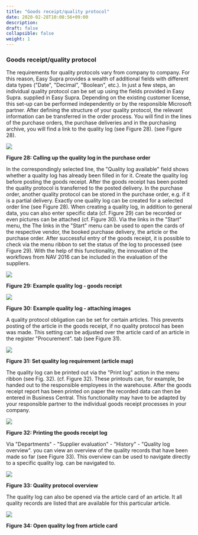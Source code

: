 ```yaml
---
title: "Goods receipt/quality protocol"
date: 2020-02-28T10:08:56+09:00
description: 
draft: false
collapsible: false
weight: 1
---
```

### Goods receipt/quality protocol

The requirements for quality protocols vary from company to company. For this reason, Easy Supra provides a wealth of additional fields with different data types ("Date", "Decimal", "Boolean", etc.). In just a few steps, an individual quality protocol can be set up using the fields provided in Easy Supra. 
supplied in Easy Supra. Depending on the existing customer license, this set-up can be performed
independently or by the responsible Microsoft partner.
After defining the structure of your quality protocol, the relevant information can be transferred in the order process. You will find in the lines of the purchase orders, the
purchase deliveries and in the purchasing archive, you will find a link to the quality log (see Figure 28).
(see Figure 28).

![](images/connectornav/easysupra/Abb28.png)

**Figure 28: Calling up the quality log in the purchase order**

In the correspondingly selected line, the "Quality log available" field shows whether a quality log has already been filled in for it. Create the quality log before posting the goods receipt. After the goods receipt has been posted 
the quality protocol is transferred to the posted delivery. In the purchase order, another 
quality protocol can be stored in the purchase order, e.g. if it is a partial delivery. 
Exactly one quality log can be created for a selected order line (see Figure 28). When creating a quality log, in addition to general data, you can also enter 
specific data (cf. Figure 29) can be recorded or even pictures can be attached (cf. Figure 30). Via the links in the "Start" menu, the 
The links in the "Start" menu can be used to open the cards of the respective vendor, the booked purchase delivery, the article or the purchase order. After successful entry of the goods receipt, it is possible to check via 
the menu ribbon to set the status of the log to processed (see Figure 29). 
With the help of this functionality, the innovation of the workflows from NAV 2016 can be included in the evaluation of the suppliers.

![](images/connectornav/easysupra/Abb29.png)

**Figure 29: Example quality log - goods receipt**

![](images/connectornav/easysupra/Abb30.png)

**Figure 30: Example quality log - attaching images**

A quality protocol obligation can be set for certain articles. This prevents 
posting of the article in the goods receipt, if no quality protocol has been 
was made. This setting can be adjusted over the article card of an article in the register "Procurement". 
tab (see Figure 31).

![](images/connectornav/easysupra/Abb31.png)

**Figure 31: Set quality log requirement (article map)**

The quality log can be printed out via the "Print log" action in the menu ribbon (see Fig. 32). 
(cf. Figure 32). These printouts can, for example, be handed out to the responsible employees in the warehouse. After the goods receipt report has been printed on paper
the recorded data can then be entered in Business Central. This 
functionality may have to be adapted by your responsible partner to the individual goods receipt processes in your company.

![](images/connectornav/easysupra/Abb32.png)

**Figure 32: Printing the goods receipt log**

Via "Departments" - "Supplier evaluation" - "History" - "Quality log overview". 
you can view an overview of the quality records that have been made so far (see Figure 33). This overview can be used to navigate directly to a specific quality log. 
can be navigated to.

![](images/connectornav/easysupra/Abb33.png)

**Figure 33: Quality protocol overview**

The quality log can also be opened via the article card of an article. It 
all quality records are listed that are available for this particular article.

![](images/connectornav/easysupra/Abb34.png)

**Figure 34: Open quality log from article card**
